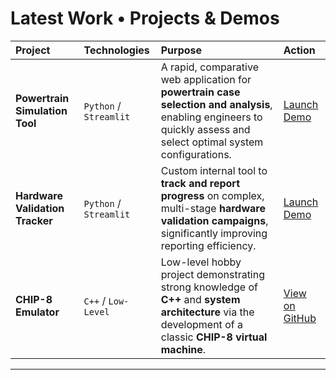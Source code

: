 # Latest Work • Projects & Demos

| Project | Technologies | Purpose | Action |
| :--- | :--- | :--- | :--- |
| **Powertrain Simulation Tool** | `Python` / `Streamlit` | A rapid, comparative web application for **powertrain case selection and analysis**, enabling engineers to quickly assess and select optimal system configurations. | [Launch Demo](https://itsvinm-powertrain-case-selection-powertrain-sim-1k95tr.streamlit.app/) |
| **Hardware Validation Tracker** | `Python` / `Streamlit` | Custom internal tool to **track and report progress** on complex, multi-stage **hardware validation campaigns**, significantly improving reporting efficiency. | [Launch Demo](https://itsvinm-tracker-tracker-n52b0b.streamlit.app/) |
| **CHIP-8 Emulator** | `C++` / `Low-Level` | Low-level hobby project demonstrating strong knowledge of **C++** and **system architecture** via the development of a classic **CHIP-8 virtual machine**. | [View on GitHub](https://github.com/itsVinM/CHIP-8_Emulator) |

---
